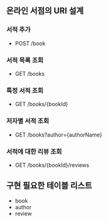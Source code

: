 ## 온라인 서점의 URI 설계
### 서적 추가
- POST /book

### 서적 목록 조회
- GET /books

### 특정 서적 조회
- GET /books/{bookId}

### 저자별 서적 조회
- GET /books?author={authorName}

### 서적에 대한 리뷰 조회
- GET /books/{bookId}/reviews

## 구현 필요한 테이블 리스트
- book
- author
- review